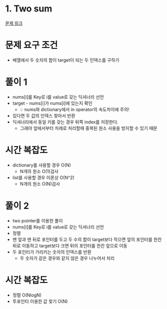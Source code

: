 # 1. Two sum
[문제 링크](https://leetcode.com/problems/two-sum/)
# 문제 요구 조건 
- 배열에서 두 숫자의 합이 target이 되는 두 인덱스를 구하기 
# 풀이 1
- nums[i]를 Key로 i를 value로 갖는 딕셔너리 선언
- target - nums[i]가 nums[i]에 있는지 확인
    - :bulb: nums와 dictionary에서 in operator의 속도차이에 주의!
- 있다면 두 값의 인덱스 찾아서 반환 
- 딕셔너리에서 동일 키를 갖는 경우 뒤쪽 index를 저장한다.
    - 그래야 앞에서부터 차례로 처리할때 중복된 원소 사용을 방지할 수 있기 때문
# 시간 복잡도 
- dictionary를 사용할 경우 O(N)
    - N개의 원소 O(1)검사
- list를 사용할 경우 이론상 O(N^2)
    - N개의 원소 O(N)검사

# 풀이 2
- two pointer를 이용한 풀이 
- nums[i]를 Key로 i를 value로 갖는 딕셔너리 선언
- 정렬
- 맨 앞과 맨 뒤로 포인터를 두고 두 수의 합이 target보다 작으면 앞의 포인터를 한칸 뒤로 이동하고 target보다 크면 뒤의 포인터를 한칸 앞으로 이동
- 두 포인터가 가리키는 숫자의 인덱스를 반환 
    - 두 숫자가 같은 경우와 같지 않은 경우 나누어서 처리 
# 시간 복잡도 
- 정렬 O(NlogN)
- 투포인터 이용한 값 찾기 O(N)
